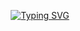 <p align="center">
<a href="https://git.io/typing-svg"><img src="https://readme-typing-svg.demolab.com?font=Fira+Code&size=31&pause=1000&color=008000&width=435&lines=Hi%F0%9F%91%8B%2C+I'm+3LI;Welcome+to+my+Github+%F0%9F%A4%8D" alt="Typing SVG" /></a>
  
  
 <!-- <img src=https://i.pinimg.com/originals/88/f9/03/88f9031a2b29022754494a10a63870da.gif />-->
